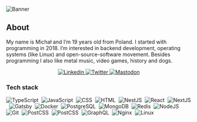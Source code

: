 ![Banner](https://user-images.githubusercontent.com/43048524/232149549-254bd366-11f8-4d43-8125-47b3094055f6.png)

## About
My name is Michał and I’m 19 years old from Poland. I started with programming in 2018. I’m interested in backend development, operating systems (like Linux) and open-source-software movement. Besides programming I also like metal music, video games, history and dogs.


<p align="center">
  <a href="https://www.linkedin.com/in/michaldziuba03/" target="_blank" title="@michaldziuba03">
    <img alt="Linkedin" src="https://img.shields.io/badge/Linkedin-1E66F5?style=for-the-badge&logo=linkedin&logoColor=white" />
  </a>

  <a href="https://twitter.com/michaldziuba03" target="_blank" title="@michaldziuba03">
    <img alt="Twitter" src="https://img.shields.io/badge/Twitter-1E66F5?style=for-the-badge&logo=twitter&logoColor=white" />
  </a>

  <a href="https://fosstodon.org/@michaldziuba" target="_blank" title="@michaldziuba">
    <img alt="Mastodon" src="https://img.shields.io/badge/Mastodon-1E66F5?style=for-the-badge&logo=mastodon&logoColor=white" />
  </a>
</p>


### Tech stack
![TypeScript](https://img.shields.io/badge/TypeScript-007ACC?style=for-the-badge&logo=typescript&logoColor=white)&nbsp;
![JavaScript](https://img.shields.io/badge/JavaScript-F7DF1E?style=for-the-badge&logo=javascript&logoColor=black)&nbsp;
![CSS](https://img.shields.io/badge/CSS-1572B6?style=for-the-badge&logo=css3&logoColor=white)&nbsp;
![HTML](https://img.shields.io/badge/HTML-E34F26?style=for-the-badge&logo=html5&logoColor=white)&nbsp;
![NestJS](https://img.shields.io/badge/Nest.js-E0234E?style=for-the-badge&logo=nestjs&logoColor=white)&nbsp;
![React](https://img.shields.io/badge/React-20232A?style=for-the-badge&logo=react&logoColor=61DAFB)&nbsp;
![NextJS](https://camo.githubusercontent.com/8552f38715af0ea9f364801b055f7a2448812b49075860983d53a81414349623/68747470733a2f2f696d672e736869656c64732e696f2f7374617469632f76313f7374796c653d666f722d7468652d6261646765266d6573736167653d4e6578742e6a7326636f6c6f723d303030303030266c6f676f3d4e6578742e6a73266c6f676f436f6c6f723d464646464646266c6162656c3d)&nbsp;
![Gatsby](https://img.shields.io/badge/Gatsby-531e5e?style=for-the-badge&logo=gatsby&logoColor=bbb0bb)&nbsp;
![Docker](https://img.shields.io/badge/Docker-2496ED?style=for-the-badge&logo=docker&logoColor=white)&nbsp;
![PostgreSQL](https://img.shields.io/badge/PostgreSQL-316192?style=for-the-badge&logo=postgresql&logoColor=white)&nbsp;
![MongoDB](https://img.shields.io/badge/MongoDB-4EA94B?style=for-the-badge&logo=mongodb&logoColor=white)&nbsp;
![Redis](https://img.shields.io/badge/Redis-DC382D?style=for-the-badge&logo=redis&logoColor=white)&nbsp;
![NodeJS](https://img.shields.io/badge/Node.js-43853D?style=for-the-badge&logo=node.js&logoColor=white)&nbsp;
![Git](https://img.shields.io/badge/Git-F05032?style=for-the-badge&logo=git&logoColor=white)&nbsp;
![PostCSS](https://img.shields.io/badge/PostCSS-DD3A0A?style=for-the-badge&logo=postcss&logoColor=white)&nbsp;
![PostCSS](https://img.shields.io/badge/Tailwind-06B6D4?style=for-the-badge&logo=tailwindcss&logoColor=white)&nbsp;
<img alt="GraphQL" src="https://img.shields.io/badge/GraphQL-E10098?style=for-the-badge&logo=graphql&logoColor=white"/>&nbsp;
<img alt="Nginx" src="https://img.shields.io/badge/nginx-%23009639.svg?style=for-the-badge&logo=nginx&logoColor=white"/>&nbsp;
<img alt="Linux" src="https://img.shields.io/badge/Linux-black?style=for-the-badge&logo=linux&logoColor=white"/>&nbsp;
